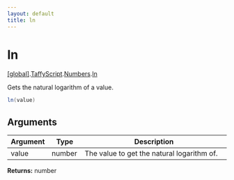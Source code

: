 ```yaml
---
layout: default
title: ln
---
```


# ln

[\[global\]]({{site.baseurl}}/docs/).[TaffyScript]({{site.baseurl}}/docs/TaffyScript/).[Numbers]({{site.baseurl}}/docs/TaffyScript/Numbers/).[ln]({{site.baseurl}}/docs/TaffyScript/Numbers/ln/)

Gets the natural logarithm of a value.

```cs
ln(value)
```

## Arguments

<table>
  <col width="15%">
  <col width="15%">
  <thead>
    <tr>
      <th>Argument</th>
      <th>Type</th>
      <th>Description</th>
    </tr>
  </thead>
  <tbody>
    <tr>
      <td>value</td>
      <td>number</td>
      <td>The value to get the natural logarithm of.</td>
    </tr>
  </tbody>
</table>

**Returns:** number
